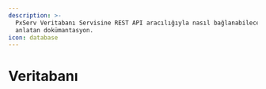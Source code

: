 ```yaml
---
description: >-
  PxServ Veritabanı Servisine REST API aracılığıyla nasıl bağlanabileceğinizi
  anlatan dokümantasyon.
icon: database
---
```


# Veritabanı

